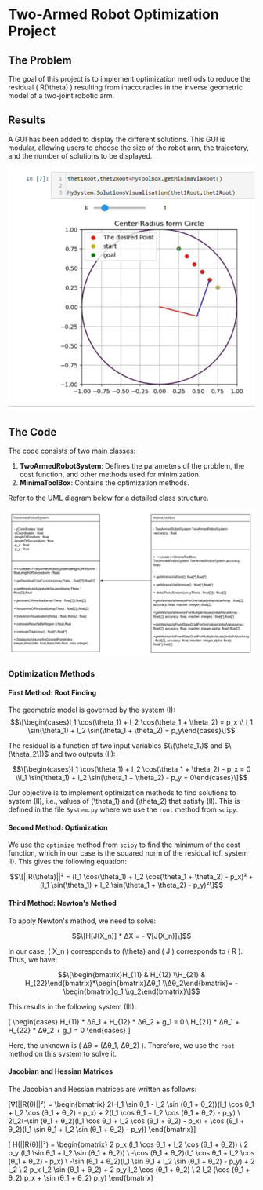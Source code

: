 # Two-Armed Robot Optimization Project

## The Problem

The goal of this project is to implement optimization methods to reduce the residual \( R(\theta) \) resulting from inaccuracies in the inverse geometric model of a two-joint robotic arm.

## Results

A GUI has been added to display the different solutions. This GUI is modular, allowing users to choose the size of the robot arm, the trajectory, and the number of solutions to be displayed.


![Solution Visualization](https://github.com/Svadilfvari/2DofRobotTrajectoryOptimizationProject/blob/main/2Dof_Robot_Arm_GUI.gif)
## The Code

The code consists of two main classes:

1. **TwoArmedRobotSystem**: Defines the parameters of the problem, the cost function, and other methods used for minimization.
2. **MinimaToolBox**: Contains the optimization methods.

Refer to the UML diagram below for a detailed class structure.

![UML Diagram](https://github.com/Svadilfvari/2DofRobotTrajectoryOptimizationProject/blob/main/2DofRobotOptimizationUML.png)

### Optimization Methods

#### First Method: Root Finding

The geometric model is governed by the system (I):
$$\[\begin{cases}l_1 \cos(\theta_1) + l_2 \cos(\theta_1 + \theta_2) = p_x \\ l_1 \sin(\theta_1) + l_2 \sin(\theta_1 + \theta_2) = p_y\end{cases}\]$$

The residual is a function of two input variables $(\(\theta_1\)$ and $\(\theta_2\))$ and two outputs (II):

$$\[\begin{cases}l_1 \cos(\theta_1) + l_2 \cos(\theta_1 + \theta_2) - p_x = 0 
    \\l_1 \sin(\theta_1) + l_2 \sin(\theta_1 + \theta_2) - p_y = 0\end{cases}\]$$

Our objective is to implement optimization methods to find solutions to system (II), i.e., values of \(\theta_1\) and \(\theta_2\) that satisfy (II). This is defined in the file `System.py` where we use the `root` method from `scipy`.

#### Second Method: Optimization

We use the `optimize` method from `scipy` to find the minimum of the cost function, which in our case is the squared norm of the residual (cf. system II). This gives the following equation:

$$\[||R(\theta)||² = (l_1 \cos(\theta_1) + l_2 \cos(\theta_1 + \theta_2) - p_x)² + (l_1 \sin(\theta_1) + l_2 \sin(\theta_1 + \theta_2) - p_y)²\]$$

#### Third Method: Newton's Method

To apply Newton's method, we need to solve:

$$\[H[J(X_n)] * ΔX = - ∇[J(X_n)]\]$$

In our case, \( X_n \) corresponds to \(\theta\) and \( J \) corresponds to \( R \). Thus, we have:

$$\[\begin{bmatrix}H_{11} & H_{12} \\H_{21} & H_{22}\end{bmatrix}*\begin{bmatrix}Δθ_1 \\Δθ_2\end{bmatrix}= -\begin{bmatrix}g_1 \\g_2\end{bmatrix}\]$$

This results in the following system (III):

\[
\begin{cases}
H_{11} * Δθ_1 + H_{12} * Δθ_2 + g_1 = 0 \\
H_{21} * Δθ_1 + H_{22} * Δθ_2 + g_1 = 0
\end{cases}
\]

Here, the unknown is \( Δθ = (Δθ_1, Δθ_2) \). Therefore, we use the `root` method on this system to solve it.

#### Jacobian and Hessian Matrices

The Jacobian and Hessian matrices are written as follows:

\[∇(||R(θ)||²) =
\begin{bmatrix}
2(-l_1 \sin θ_1 - l_2 \sin (θ_1 + θ_2))(l_1 \cos θ_1 + l_2 \cos (θ_1 + θ_2) - p_x) + 2(l_1 \cos θ_1 + l_2 \cos (θ_1 + θ_2) - p_y) \\
2l_2(-\sin (θ_1 + θ_2)(l_1 \cos θ_1 + l_2 \cos (θ_1 + θ_2) - p_x) + \cos (θ_1 + θ_2)(l_1 \sin θ_1 + l_2 \sin (θ_1 + θ_2) - p_y))
\end{bmatrix}\]

\[
H(||R(θ)||²) =
\begin{bmatrix}
2 p_x (l_1 \cos θ_1 + l_2 \cos (θ_1 + θ_2)) \\
2 p_y (l_1 \sin θ_1 + l_2 \sin (θ_1 + θ_2)) \\
-\cos (θ_1 + θ_2)(l_1 \cos θ_1 + l_2 \cos (θ_1 + θ_2) - p_x) \\
-\sin (θ_1 + θ_2)(l_1 \sin θ_1 + l_2 \sin (θ_1 + θ_2) - p_y) + 2 l_2 \\
2 p_x l_2 \sin (θ_1 + θ_2) + 2 p_y l_2 \cos (θ_1 + θ_2) \\
2 l_2 (\cos (θ_1 + θ_2) p_x + \sin (θ_1 + θ_2) p_y)
\end{bmatrix}
